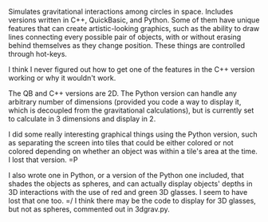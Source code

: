 Simulates gravitational interactions among circles in space. Includes versions written in C++, QuickBasic, and Python. Some of them have unique features that can create artistic-looking graphics, such as the ability to draw lines connecting every possible pair of objects, with or without erasing behind themselves as they change position. These things are controlled through hot-keys.

I think I never figured out how to get one of the features in the C++ version working or why it wouldn't work.

The QB and C++ versions are 2D. The Python version can handle any arbitrary number of dimensions (provided you code a way to display it, which is decoupled from the gravitational calculations), but is currently set to calculate in 3 dimensions and display in 2.

I did some really interesting graphical things using the Python version, such as separating the screen into tiles that could be either colored or not colored depending on whether an object was within a tile's area at the time. I lost that version. =P

I also wrote one in Python, or a version of the Python one included, that shades the objects as spheres, and can actually display objects' depths in 3D interactions with the use of red and green 3D glasses. I seem to have lost that one too. =/ I think there may be the code to display for 3D glasses, but not as spheres, commented out in 3dgrav.py.

